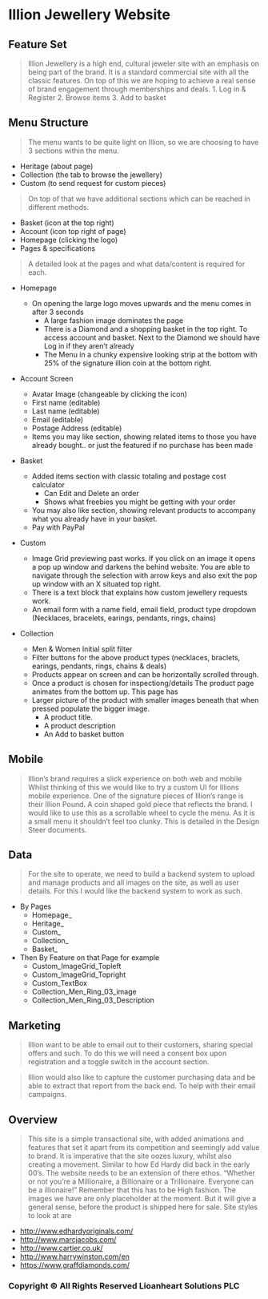 # Illion Jewellery Website

## Feature Set

> Illion Jewellery is a high end, cultural jeweler site with an emphasis on being part of the brand. It is a standard commercial site with all the classic features.
> On top of this we are hoping to achieve a real sense of brand engagement through memberships and deals.
	1. Log in & Register
	2. Browse items
	3. Add to basket

## Menu Structure
> The menu wants to be quite light on Illion, so we are choosing to have 3 sections within the menu.

- Heritage (about page)
- Collection (the tab to browse the jewellery)
- Custom (to send request for custom pieces)

	
> On top of that we have additional sections which can be reached in different methods.
- Basket (icon at the top right)
- Account (icon top right of page)
- Homepage (clicking the logo)
- Pages & specifications
	
> A detailed look at the pages and what data/content is required for each.

- Homepage
    - On opening the large logo moves upwards and the menu comes in after 3 seconds
        - A large fashion image dominates the page
        - There is a Diamond and a shopping basket in the top right. To access account and basket. Next to the Diamond we should have Log in if they aren’t already
        - The Menu in a chunky expensive looking strip at the bottom with 25% of the signature illion coin at the bottom right.
		
- Account Screen
    - Avatar Image (changeable by clicking the icon)
    - First name (editable)
    - Last name (editable)
    - Email (editable)
    - Postage Address (editable)
    - Items you may like section, showing related items to those you have already bought.. or just the featured if no purchase has been made
		
- Basket
    - Added items section with classic totaling and postage cost calculator
        - Can Edit and Delete an order
        - Shows what freebies you might be getting with your order
    - You may also like section, showing relevant products to accompany what you already have in your basket.
    - Pay with PayPal
		
- Custom
    - Image Grid previewing past works. If you click on an image it opens a pop up window and darkens the behind website. You are able to navigate through the selection with arrow keys and also exit the pop up window with an X situated top right.
    - There is a text block that explains how custom jewellery requests work.
    - An email form with a name field, email field, product type dropdown (Necklaces, bracelets, earings, pendants, rings, chains)
		
- Collection
    - Men & Women Initial split filter
    - Filter buttons for the above product types (necklaces, braclets, earings, pendants, rings, chains & deals)
    - Products appear on screen and can be horizontally scrolled through.
    - Once a product is chosen for inspectiong/details The product page animates from the bottom up. This page has
    - Larger picture of the product with smaller images beneath that when pressed populate the bigger image.
        - A product title.
        - A product description
        - An Add to basket button
			
## Mobile
> Illion’s brand requires a slick experience on both web and mobile Whilst thinking of this we would like to try a custom UI for Illions mobile experience. One of the signature pieces of Illion’s range is their Illion Pound. A coin shaped gold piece that reflects the brand. I would like to use this as a scrollable wheel to cycle the menu. As it is a small menu it shouldn’t feel too clunky. This is detailed in the Design Steer documents.

## Data
> For the site to operate, we need to build a backend system to upload and manage products and all images on the site, as well as user details. For this I would like the backend system to work as such.
- By Pages
    - Homepage_
    - Heritage_
    - Custom_
    - Collection_
    - Basket_
- Then By Feature on that Page for example
    - Custom_ImageGrid_Topleft
    - Custom_ImageGrid_Topright
    - Custom_TextBox
    - Collection_Men_Ring_03_image
	- Collection_Men_Ring_03_Description
		
## Marketing
> Illion want to be able to email out to their customers, sharing special offers and such. To do this we will need a consent box upon registration and a toggle switch in the account section.

> Illion would also like to capture the customer purchasing data and be able to extract that report from the back end. To help with their email campaigns.

## Overview

> This site is a simple transactional site, with added animations and features that set it apart from its competition and seemingly add value to brand. It is imperative that the site oozes luxury, whilst also creating a movement. Similar to how Ed Hardy did back in the early 00’s. The website needs to be an extension of there ethos. “Whether or not you’re a Millionaire, a Billionaire or a Trillionaire. Everyone can be a illionaire!”
Remember that this has to be High fashion. The images we have are only placeholder at the moment. But it will give a general sense, before the product is shipped here for sale.
Site styles to look at are

- http://www.edhardyoriginals.com/
- http://www.marcjacobs.com/
- http://www.cartier.co.uk/
- http://www.harrywinston.com/en
- https://www.graffdiamonds.com/

### Copyright © All Rights Reserved Lioanheart Solutions PLC 